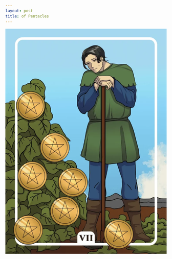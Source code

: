 ```yaml
---
layout: post
title: of Pentacles
---
```


![](../images/Seven-of-Pentacles-Tarot-Card-Meaning-732x1024.webp)

